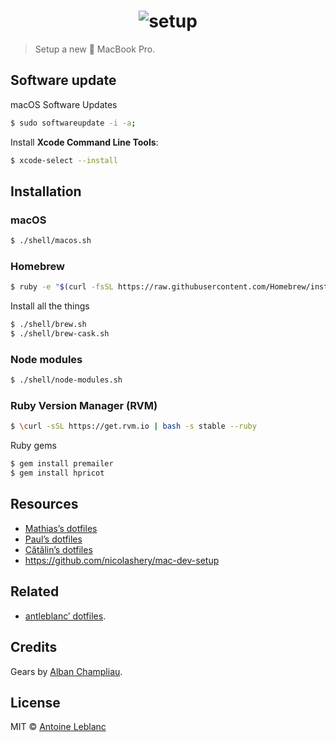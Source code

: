 <h1 align="center">
    <img src="https://rawgit.com/antleblanc/setup/master/media/logo.svg" alt="setup">
</h1>

> Setup a new  MacBook Pro.

## Software update

macOS Software Updates

```sh
$ sudo softwareupdate -i -a;
```

Install **Xcode Command Line Tools**:

```sh
$ xcode-select --install
```

## Installation

### macOS

```sh
$ ./shell/macos.sh
```

### Homebrew

```sh
$ ruby -e "$(curl -fsSL https://raw.githubusercontent.com/Homebrew/install/master/install)"
```

Install all the things

```sh
$ ./shell/brew.sh
$ ./shell/brew-cask.sh
```

### Node modules

```sh
$ ./shell/node-modules.sh
```

### Ruby Version Manager (RVM)

```sh
$ \curl -sSL https://get.rvm.io | bash -s stable --ruby
```

Ruby gems

```sh
$ gem install premailer
$ gem install hpricot
```

## Resources

- [Mathias’s dotfiles](https://github.com/mathiasbynens/dotfiles)
- [Paul’s dotfiles](https://github.com/paulirish/dotfiles)
- [Cătălin’s dotfiles](https://github.com/alrra/dotfiles)
- https://github.com/nicolashery/mac-dev-setup

## Related

- [antleblanc’ dotfiles](https://github.com/antleblanc/dotfiles).

## Credits

Gears by [Alban Champliau](https://thenounproject.com/alban.champliau/).

## License

MIT © [Antoine Leblanc](https://antleblanc.me)
